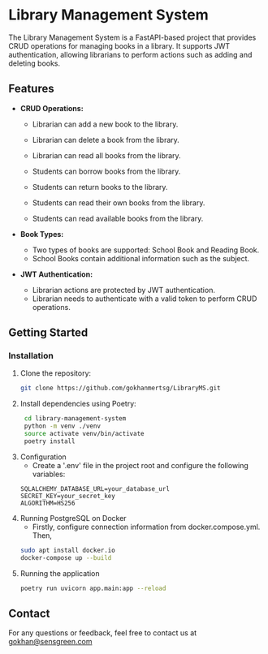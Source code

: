 # Library Management System

The Library Management System is a FastAPI-based project that provides CRUD operations for managing books in a library. It supports JWT authentication, allowing librarians to perform actions such as adding and deleting books.

## Features

- **CRUD Operations:**
  - Librarian can add a new book to the library.
  - Librarian can delete a book from the library.
  - Librarian can read all books from the library.
    
  - Students can borrow books from the library.
  - Students can return books to the library.
  - Students can read their own books from the library.
  - Students can read available books from the library.

- **Book Types:**
  - Two types of books are supported: School Book and Reading Book.
  - School Books contain additional information such as the subject.

- **JWT Authentication:**
  - Librarian actions are protected by JWT authentication.
  - Librarian needs to authenticate with a valid token to perform CRUD operations.

## Getting Started

### Installation

1. Clone the repository:
   ```bash
   git clone https://github.com/gokhanmertsg/LibraryMS.git

2. Install dependencies using Poetry:
   ```bash
    cd library-management-system
    python -m venv ./venv
    source activate venv/bin/activate
    poetry install
3. Configuration
   - Create a '.env' file in the project root and configure the following variables:
   ```
   SQLALCHEMY_DATABASE_URL=your_database_url
   SECRET_KEY=your_secret_key
   ALGORITHM=HS256   
4. Running PostgreSQL on Docker
   - Firstly, configure connection information from docker.compose.yml. Then,
   ```bash
   sudo apt install docker.io
   docker-compose up --build

6. Running the application
   ```bash
   poetry run uvicorn app.main:app --reload

## Contact
For any questions or feedback, feel free to contact us at gokhan@sensgreen.com
